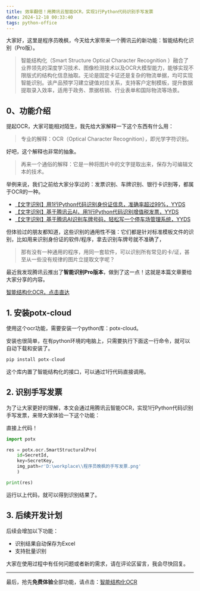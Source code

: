 ```yaml
---
title: 效率翻倍！用腾讯云智能OCR，实现1行Python代码识别手写发票
date: 2024-12-18 00:33:40
tags: python-office
---
```



大家好，这里是程序员晚枫，今天给大家带来一个腾讯云的新功能：智能结构化识别（Pro版）。


> 智能结构化（Smart Structure Optical Character Recognition ）融合了业界领先的深度学习技术、图像检测技术以及OCR大模型能力，能够实现不限版式的结构化信息抽取。无论是固定卡证还是复杂的物流单据，均可实现智能识别。该产品预学习建立键值对应关系，支持客户定制模板，提升数据提取录入效率，适用于政务、票据核销、行业表单和国际物流等场景。

## 0、功能介绍

提起OCR，大家可能相对陌生，我先给大家解释一下这个东西有什么用：

> 专业的解释：OCR（Optical Character Recognition），即光学字符识别。

好吧，这个解释也非常的抽象。

> 再来一个通俗的解释：它是一种将图片中的文字提取出来，保存为可编辑文本的技术。

举例来说，我们之前给大家分享过的：发票识别、车牌识别、银行卡识别等，都属于OCR的一种。

- [【文字识别】用1行Python代码识别身份证信息，准确率超过99%，YYDS](https://cloud.tencent.com/developer/article/2210890)
- [【文字识别】基于腾讯云AI，用1行Python代码识别增值税发票，YYDS](https://cloud.tencent.com/developer/article/2210796)
- [【文字识别】基于腾讯AI识别车牌号码，轻松写一个停车场管理系统，YYDS](https://cloud.tencent.com/developer/article/2211644)

但体验过的朋友都知道，这些识别的通用性不强：它们都是针对标准模板文件的识别，比如用来识别身份证的软件/程序，拿去识别车牌号就不准确了，

> 那有没有一种通用的程序，用同一套软件，可以识别所有常见的卡/证，甚至从一些没有规律的图片立提取文字呢？

最近我发现腾讯云推出了**智能识别Pro版本**，做到了这一点！这就是本篇文章要给大家分享的内容。

[智能结构化OCR，点击直达](https://cloud.tencent.com/product/smart-ocr?from_column=20421&from=20421)



## 1. 安装potx-cloud

使用这个ocr功能，需要安装一个python库：potx-cloud。

安装也很简单，在有python环境的电脑上，只需要执行下面这一行命令，就可以自动下载和安装了。

```python
pip install potx-cloud
```


这个库内置了智能结构化的接口，可以通过1行代码直接调用。


## 2. 识别手写发票

为了让大家更好的理解，本文会通过用腾讯云智能OCR，实现1行Python代码识别手写发票，来带大家体验一下这个功能：

直接上代码！

```python
import potx

res = potx.ocr.SmartStructuralPro(
    id=SecretId, 
    key=SecretKey, 
    img_path=r'D:\workplace\\程序员晚枫的手写发票.png'
    )

print(res)
```

运行以上代码，就可以得到识别结果了。


## 3. 后续开发计划

后续会增加以下功能：
- 识别结果自动保存为Excel
- 支持批量识别


大家在使用过程中有任何问题或者新的需求，请在评论区留言，我会尽快回复。

-----

最后，抢先**免费体验**全部功能，请点击：[智能结构化OCR](https://cloud.tencent.com/product/smart-ocr?from_column=20421&from=20421)

